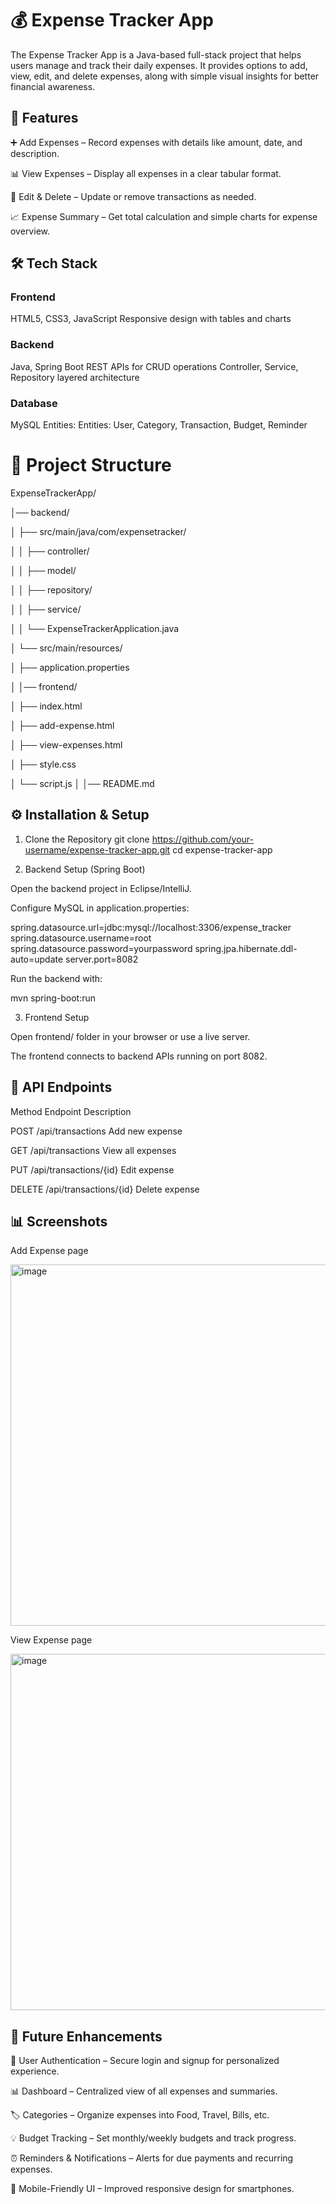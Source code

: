 # 💰 Expense Tracker App

The Expense Tracker App is a Java-based full-stack project that helps users manage and track their daily expenses. It provides options to add, view, edit, and delete expenses, along with simple visual insights for better financial awareness.

## 🚀 Features

➕ Add Expenses – Record expenses with details like amount, date, and description.

📊 View Expenses – Display all expenses in a clear tabular format.

📝 Edit & Delete – Update or remove transactions as needed.

📈 Expense Summary – Get total calculation and simple charts for expense overview.

## 🛠️ Tech Stack
### Frontend

HTML5, CSS3, JavaScript
Responsive design with tables and charts

### Backend

Java, Spring Boot
REST APIs for CRUD operations
Controller, Service, Repository layered architecture

### Database

MySQL
Entities: Entities: User, Category, Transaction, Budget, Reminder

# 📂 Project Structure

ExpenseTrackerApp/

│── backend/

│   ├── src/main/java/com/expensetracker/

│   │   ├── controller/

│   │   ├── model/

│   │   ├── repository/

│   │   ├── service/

│   │   └── ExpenseTrackerApplication.java

│   └── src/main/resources/

│       ├── application.properties

│
│── frontend/

│   ├── index.html

│   ├── add-expense.html

│   ├── view-expenses.html

│   ├── style.css

│   └── script.js
│
│── README.md


## ⚙️ Installation & Setup
1. Clone the Repository
git clone https://github.com/your-username/expense-tracker-app.git
cd expense-tracker-app

2. Backend Setup (Spring Boot)

Open the backend project in Eclipse/IntelliJ.

Configure MySQL in application.properties:

spring.datasource.url=jdbc:mysql://localhost:3306/expense_tracker
spring.datasource.username=root
spring.datasource.password=yourpassword
spring.jpa.hibernate.ddl-auto=update
server.port=8082


Run the backend with:

mvn spring-boot:run

3. Frontend Setup

Open frontend/ folder in your browser or use a live server.

The frontend connects to backend APIs running on port 8082.

## 🔗 API Endpoints

Method	Endpoint	Description

POST	/api/transactions	Add new expense

GET	/api/transactions	View all expenses

PUT	/api/transactions/{id}	Edit expense

DELETE	/api/transactions/{id}	Delete expense

## 📊 Screenshots
Add Expense page

<img width="1042" height="578" alt="image" src="https://github.com/user-attachments/assets/56f6049c-134d-404d-8848-7581ac4c800f" />

View Expense page

<img width="1031" height="570" alt="image" src="https://github.com/user-attachments/assets/dce252e5-2f9e-44ce-85ce-0884556e66f7" />

## 🌟 Future Enhancements

🔐 User Authentication – Secure login and signup for personalized experience.

📊 Dashboard – Centralized view of all expenses and summaries.

🏷️ Categories – Organize expenses into Food, Travel, Bills, etc.

💡 Budget Tracking – Set monthly/weekly budgets and track progress.

⏰ Reminders & Notifications – Alerts for due payments and recurring expenses.

📱 Mobile-Friendly UI – Improved responsive design for smartphones.






